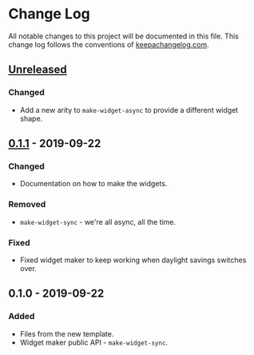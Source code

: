 # Change Log
All notable changes to this project will be documented in this file. This change log follows the conventions of [keepachangelog.com](http://keepachangelog.com/).

## [Unreleased]
### Changed
- Add a new arity to `make-widget-async` to provide a different widget shape.

## [0.1.1] - 2019-09-22
### Changed
- Documentation on how to make the widgets.

### Removed
- `make-widget-sync` - we're all async, all the time.

### Fixed
- Fixed widget maker to keep working when daylight savings switches over.

## 0.1.0 - 2019-09-22
### Added
- Files from the new template.
- Widget maker public API - `make-widget-sync`.

[Unreleased]: https://github.com/your-name/hello-crud-api/compare/0.1.1...HEAD
[0.1.1]: https://github.com/your-name/hello-crud-api/compare/0.1.0...0.1.1
